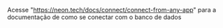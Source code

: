  Acesse "https://neon.tech/docs/connect/connect-from-any-app" para a documentação de como se conectar com o banco de dados
